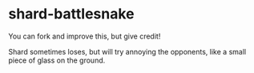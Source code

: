 # shard-battlesnake
You can fork and improve this, but give credit!

Shard sometimes loses, but will try annoying the opponents, like a small piece of glass on the ground.
